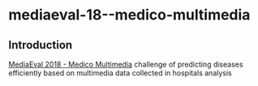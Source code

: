 # mediaeval-18--medico-multimedia

## Introduction
[MediaEval 2018 - Medico Multimedia](http://www.multimediaeval.org/mediaeval2018/medico/) challenge of predicting diseases efficiently based on multimedia data collected in hospitals analysis